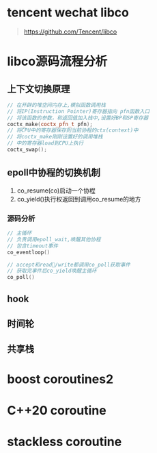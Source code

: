 # tencent wechat libco

> https://github.com/Tencent/libco

# libco源码流程分析
## 上下文切换原理
```C++
// 在开辟的堆空间内存上,模拟函数调用栈
// 将IP(Instruction Pointer)寄存器指向 pfn函数入口
// 将该函数的参数，和返回值加入栈中,设置好BP和SP寄存器
coctx_make(coctx_pfn_t pfn);
// 将CPU中的寄存器保存到当前协程的ctx(context)中
// 将coctx_make刚刚设置好的调用堆栈
// 中的寄存器load到CPU上执行
coctx_swap();
```

## epoll中协程的切换机制

1. co_resume(co)启动一个协程
2. co_yield()执行权返回到调用co_resume的地方
### 源码分析
```C++
// 主循环
// 负责调用epoll_wait,唤醒其他协程
// 包含timeout事件
co_eventloop()

// accept和read/write都调用co_poll获取事件
// 获取完事件后co_yield唤醒主循环
co_poll()
```

## hook
## 时间轮
## 共享栈


# boost coroutines2

# C++20 coroutine

# stackless coroutine